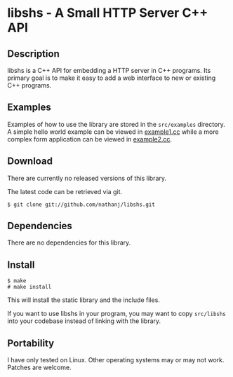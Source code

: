 libshs - A Small HTTP Server C++ API
====================================

Description
-----------
libshs is a C++ API for embedding a HTTP server in C++ programs. Its primary
goal is to make it easy to add a web interface to new or existing C++ programs.

Examples
--------
Examples of how to use the library are stored in the `src/examples` directory.
A simple hello world example can be viewed in [example1.cc][1] while a more
complex form application can be viewed in [example2.cc][2].

Download
--------
There are currently no released versions of this library.

The latest code can be retrieved via git.

    $ git clone git://github.com/nathanj/libshs.git

Dependencies
------------
There are no dependencies for this library.

Install
-------
    $ make
	# make install

This will install the static library and the include files.

If you want to use libshs in your program, you may want to copy `src/libshs`
into your codebase instead of linking with the library.

Portability
-----------
I have only tested on Linux. Other operating systems may or may not work.
Patches are welcome.

  [1]: http://github.com/nathanj/libshs/tree/master/src/examples/example1.cc
  [2]: http://github.com/nathanj/libshs/tree/master/src/examples/example2.cc

